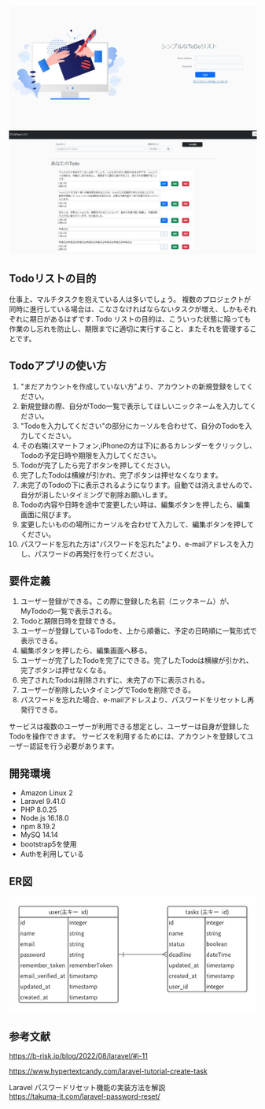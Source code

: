 <!--<p align="center"><a href="https://laravel.com" target="_blank"><img src="https://raw.githubusercontent.com/laravel/art/master/logo-lockup/5%20SVG/2%20CMYK/1%20Full%20Color/laravel-logolockup-cmyk-red.svg" width="400"></a></p>-->

<!--<p align="center">-->
<!--<a href="https://travis-ci.org/laravel/framework"><img src="https://travis-ci.org/laravel/framework.svg" alt="Build Status"></a>-->
<!--<a href="https://packagist.org/packages/laravel/framework"><img src="https://img.shields.io/packagist/dt/laravel/framework" alt="Total Downloads"></a>-->
<!--<a href="https://packagist.org/packages/laravel/framework"><img src="https://img.shields.io/packagist/v/laravel/framework" alt="Latest Stable Version"></a>-->
<!--<a href="https://packagist.org/packages/laravel/framework"><img src="https://img.shields.io/packagist/l/laravel/framework" alt="License"></a>-->
<!--</p>-->

<!--最初にロゴ・アイキャッチ画像などを表示-->

![デモ](./README_image/Todo.jpg)



<!--## デモ-->

<!--![デモ](https://image-url.gif)-->

## Todoリストの目的

仕事上、マルチタスクを抱えている人は多いでしょう。
複数のプロジェクトが同時に進行している場合は、こなさなければならないタスクが増え、しかもそれぞれに期日があるはずです.
Todo リストの目的は、こういった状態に陥っても作業のし忘れを防止し、期限までに適切に実行すること、またそれを管理することです。



## Todoアプリの使い方

1. "まだアカウントを作成していない方"より、アカウントの新規登録をしてください。
2. 新規登録の際、自分がTodo一覧で表示してほしいニックネームを入力してください。
2. "Todoを入力してください"の部分にカーソルを合わせて、自分のTodoを入力してください。
3. その右隣(スマートフォン,iPhoneの方は下)にあるカレンダーをクリックし、Todoの予定日時や期限を入力してください。
4. Todoが完了したら完了ボタンを押してください。
5. 完了したTodoは横線が引かれ、完了ボタンは押せなくなります。
6. 未完了のTodoの下に表示されるようになります。自動では消えませんので、自分が消したいタイミングで削除お願いします。
5. Todoの内容や日時を途中で変更したい時は、編集ボタンを押したら、編集画面に飛びます。
6. 変更したいものの場所にカーソルを合わせて入力して、編集ボタンを押してください。
7. パスワードを忘れた方は"パスワードを忘れた"より、e-mailアドレスを入力し、パスワードの再発行を行ってください。


## 要件定義


1. ユーザー登録ができる。この際に登録した名前（ニックネーム）が、MyTodoの一覧で表示される。
2. Todoと期限日時を登録できる。
3. ユーザーが登録しているTodoを、上から順番に、予定の日時順に一覧形式で表示できる。
4. 編集ボタンを押したら、編集画面へ移る。
5. ユーザーが完了したTodoを完了にできる。完了したTodoは横線が引かれ、完了ボタンは押せなくなる。
6. 完了されたTodoは削除されずに、未完了の下に表示される。
7. ユーザーが削除したいタイミングでTodoを削除できる。
8. パスワードを忘れた場合、e-mailアドレスより、パスワードをリセットし再発行できる。

サービスは複数のユーザーが利用できる想定とし、ユーザーは自身が登録したTodoを操作できます。
サービスを利用するためには、アカウントを登録してユーザー認証を行う必要があります。


## 開発環境　

* Amazon Linux 2
* Laravel 9.41.0
* PHP 8.0.25
* Node.js 16.18.0
* npm 8.19.2
* MySQ 14.14
* bootstrap5を使用
* Authを利用している



## ER図

![ER図](./README_image/ER.jpg)



## 参考文献

https://b-risk.jp/blog/2022/08/laravel/#i-11

https://www.hypertextcandy.com/laravel-tutorial-create-task

Laravel パスワードリセット機能の実装方法を解説<br>
https://takuma-it.com/laravel-password-reset/
